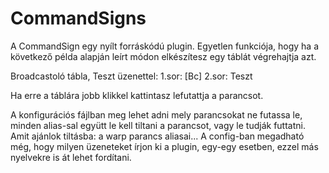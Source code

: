 CommandSigns
============
A CommandSign egy nyílt forráskódú plugin. Egyetlen funkciója, hogy ha a következő példa alapján leírt módon elkészítesz egy táblát végrehajtja azt.

Broadcastoló tábla, Teszt üzenettel:
1.sor: [Bc]
2.sor: Teszt

Ha erre a táblára jobb klikkel kattintasz lefutattja a parancsot.

A konfigurációs fájlban meg lehet adni mely parancsokat ne futassa le, minden alias-sal együtt le kell tiltani a parancsot, vagy le tudják futtatni. Amit ajánlok tiltásba: a warp parancs aliasai... A config-ban megadható még, hogy milyen üzeneteket írjon ki a plugin, egy-egy esetben, ezzel más nyelvekre is át lehet fordítani.
